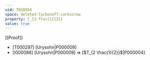 ```yaml
---
uid: T020954
space: deleted-tychonoff-corkscrew
property: t_{2-frac{1}{2}}
value: true
---
```

[[Proof]]

* [T000297] [Urysohn|P000009]
* [I000086] [Urysohn|P000009] => [$T_{2 \frac{1}{2}}$|P000004]

